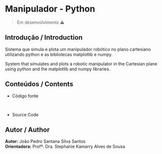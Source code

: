 # Manipulador - Python
> Em desenvolvimento ⚠️

## Introdução / Introduction
Sistema que simula e plota um manipulador robótico no plano cartesiano utilizando python e as bibliotecas matplotlib e numpy.
<br />

System that simulates and plots a robotic manipulator in the Cartesian plane using python and the matplotlib and numpy libraries.

## Conteúdos / Contents
- Código fonte
<br />

- Source Code
  
## Autor / Author
**Autor:** João Pedro Santana Silva Santos <br />
**Orientadora:** Profª. Dra. Stephanie Kamarry Alves de Sousa <br />
